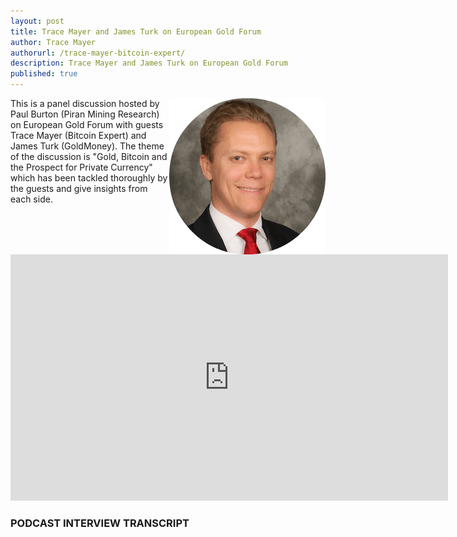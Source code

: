 ```yaml
---
layout: post
title: Trace Mayer and James Turk on European Gold Forum
author: Trace Mayer
authorurl: /trace-mayer-bitcoin-expert/
description: Trace Mayer and James Turk on European Gold Forum
published: true
---
```


<img src="/images/trace-mayer.png" alt="Trace Mayer" align="right"> This is a panel discussion hosted by Paul Burton (Piran Mining Research) on European Gold Forum with guests Trace Mayer (Bitcoin Expert) and James Turk (GoldMoney). The theme of the discussion is "Gold, Bitcoin and the Prospect for Private Currency" which has been tackled thoroughly by the guests and give insights from each side.


<center><iframe width="700" height="394" src="https://www.youtube.com/embed/YbtmM9ELWdQ" frameborder="0" allowfullscreen></iframe></center>

### PODCAST INTERVIEW TRANSCRIPT
